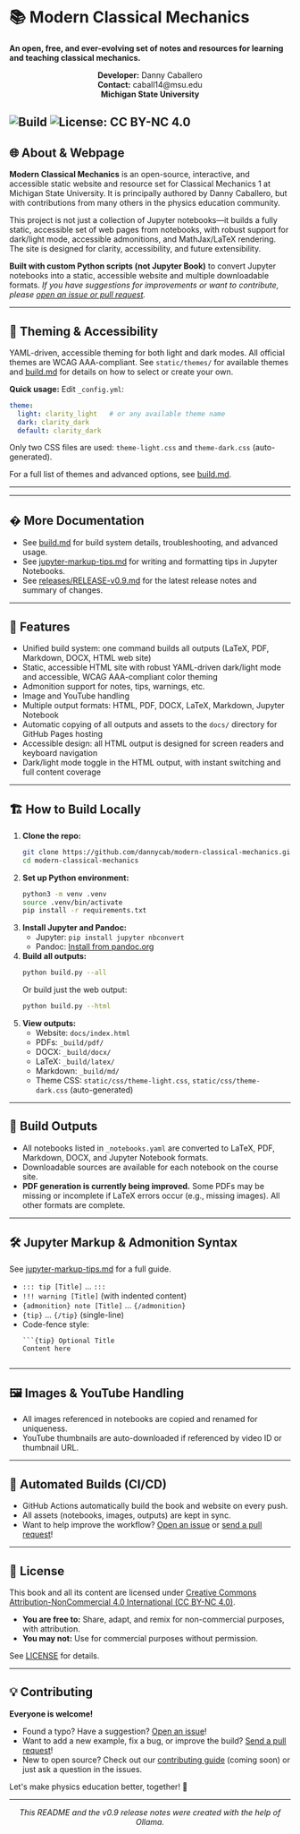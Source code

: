 # 📚 Modern Classical Mechanics

**An open, free, and ever-evolving set of notes and resources for learning and teaching classical mechanics.**

<div align="center">
<strong>Developer:</strong> Danny Caballero<br>
<strong>Contact:</strong> caball14@msu.edu<br>
<strong>Michigan State University</strong><br>
</div>

![Build](https://img.shields.io/badge/build-passing-brightgreen) 
![License: CC BY-NC 4.0](https://img.shields.io/badge/license-CC--BY--NC%204.0-blue)
---

## 🌐 About & Webpage

**Modern Classical Mechanics** is an open-source, interactive, and accessible static website and resource set for Classical Mechanics 1 at Michigan State University. It is principally authored by Danny Caballero, but with contributions from many others in the physics education community.

This project is not just a collection of Jupyter notebooks—it builds a fully static, accessible set of web pages from notebooks, with robust support for dark/light mode, accessible admonitions, and MathJax/LaTeX rendering. The site is designed for clarity, accessibility, and future extensibility.


**Built with custom Python scripts (not Jupyter Book)** to convert Jupyter notebooks into a static, accessible website and multiple downloadable formats. *If you have suggestions for improvements or want to contribute, please [open an issue or pull request](https://github.com/dannycab/modern-classical-mechanics/issues).*

---


## 🎨 Theming & Accessibility

YAML-driven, accessible theming for both light and dark modes. All official themes are WCAG AAA-compliant. See `static/themes/` for available themes and [build.md](build.md) for details on how to select or create your own.

**Quick usage:**
Edit `_config.yml`:
```yaml
theme:
  light: clarity_light   # or any available theme name
  dark: clarity_dark
  default: clarity_dark
```
Only two CSS files are used: `theme-light.css` and `theme-dark.css` (auto-generated).

For a full list of themes and advanced options, see [build.md](build.md).

---

---

## � More Documentation

- See [build.md](build.md) for build system details, troubleshooting, and advanced usage.
- See [jupyter-markup-tips.md](jupyter-markup-tips.md) for writing and formatting tips in Jupyter Notebooks.
- See [releases/RELEASE-v0.9.md](releases/RELEASE-v0.9.md) for the latest release notes and summary of changes.

---


## 🚀 Features

- Unified build system: one command builds all outputs (LaTeX, PDF, Markdown, DOCX, HTML web site)
- Static, accessible HTML site with robust YAML-driven dark/light mode and accessible, WCAG AAA-compliant color theming
- Admonition support for notes, tips, warnings, etc.
- Image and YouTube handling
- Multiple output formats: HTML, PDF, DOCX, LaTeX, Markdown, Jupyter Notebook
- Automatic copying of all outputs and assets to the `docs/` directory for GitHub Pages hosting
- Accessible design: all HTML output is designed for screen readers and keyboard navigation
- Dark/light mode toggle in the HTML output, with instant switching and full content coverage

---

## 🏗️ How to Build Locally

1. **Clone the repo:**
   ```sh
   git clone https://github.com/dannycab/modern-classical-mechanics.git
   cd modern-classical-mechanics
   ```
2. **Set up Python environment:**
   ```sh
   python3 -m venv .venv
   source .venv/bin/activate
   pip install -r requirements.txt
   ```
3. **Install Jupyter and Pandoc:**
   - Jupyter: `pip install jupyter nbconvert`
   - Pandoc: [Install from pandoc.org](https://pandoc.org/installing.html)
4. **Build all outputs:**
   ```sh
   python build.py --all
   ```
   Or build just the web output:
   ```sh
   python build.py --html
   ```
5. **View outputs:**
   - Website: `docs/index.html`
   - PDFs: `_build/pdf/`
   - DOCX: `_build/docx/`
   - LaTeX: `_build/latex/`
   - Markdown: `_build/md/`
   - Theme CSS: `static/css/theme-light.css`, `static/css/theme-dark.css` (auto-generated)

---

## 📂 Build Outputs

- All notebooks listed in `_notebooks.yaml` are converted to LaTeX, PDF, Markdown, DOCX, and Jupyter Notebook formats.
- Downloadable sources are available for each notebook on the course site.
- **PDF generation is currently being improved.** Some PDFs may be missing or incomplete if LaTeX errors occur (e.g., missing images). All other formats are complete.

---


## 🛠️ Jupyter Markup & Admonition Syntax

See [jupyter-markup-tips.md](jupyter-markup-tips.md) for a full guide.

- `::: tip [Title]` ... `:::`
- `!!! warning [Title]` (with indented content)
- `{admonition} note [Title]` ... `{/admonition}`
- `{tip}` ... `{/tip}` (single-line)
- Code-fence style:
  ```
  ```{tip} Optional Title
  Content here
  ```
  ```

---

## 🖼️ Images & YouTube Handling

- All images referenced in notebooks are copied and renamed for uniqueness.
- YouTube thumbnails are auto-downloaded if referenced by video ID or thumbnail URL.

---

## 🤖 Automated Builds (CI/CD)

- GitHub Actions automatically build the book and website on every push.
- All assets (notebooks, images, outputs) are kept in sync.
- Want to help improve the workflow? [Open an issue](https://github.com/dannycab/modern-classical-mechanics/issues) or [send a pull request](https://github.com/dannycab/modern-classical-mechanics/pulls)!

---

## 📝 License

This book and all its content are licensed under [Creative Commons Attribution-NonCommercial 4.0 International (CC BY-NC 4.0)](https://creativecommons.org/licenses/by-nc/4.0/).

- **You are free to:** Share, adapt, and remix for non-commercial purposes, with attribution.
- **You may not:** Use for commercial purposes without permission.

See [LICENSE](LICENSE) for details.

---

## 💡 Contributing

**Everyone is welcome!**

- Found a typo? Have a suggestion? [Open an issue](https://github.com/dannycab/modern-classical-mechanics/issues)!
- Want to add a new example, fix a bug, or improve the build? [Send a pull request](https://github.com/dannycab/modern-classical-mechanics/pulls)!
- New to open source? Check out our [contributing guide](CONTRIBUTING.md) (coming soon) or just ask a question in the issues.

Let's make physics education better, together! 🚀

---

<div align="center">

*This README and the v0.9 release notes were created with the help of Ollama.*

</div>
